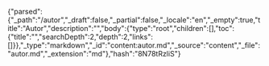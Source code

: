 {"parsed":{"_path":"/autor","_draft":false,"_partial":false,"_locale":"en","_empty":true,"title":"Autor","description":"","body":{"type":"root","children":[],"toc":{"title":"","searchDepth":2,"depth":2,"links":[]}},"_type":"markdown","_id":"content:autor.md","_source":"content","_file":"autor.md","_extension":"md"},"hash":"8N78tRzliS"}